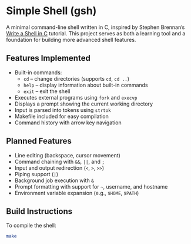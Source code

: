 # Simple Shell (gsh)

A minimal command-line shell written in C, inspired by Stephen Brennan’s [Write a Shell in C](https://brennan.io/2015/01/16/write-a-shell-in-c/) tutorial. This project serves as both a learning tool and a foundation for building more advanced shell features.

## Features Implemented

- Built-in commands:
  - `cd` – change directories (supports `cd`, `cd ..`)
  - `help` – display information about built-in commands
  - `exit` – exit the shell
- Executes external programs using `fork` and `execvp`
- Displays a prompt showing the current working directory
- Input is parsed into tokens using `strtok`
- Makefile included for easy compilation
- Command history with arrow key navigation

## Planned Features

- Line editing (backspace, cursor movement)
- Command chaining with `&&`, `||`, and `;`
- Input and output redirection (`<`, `>`, `>>`)
- Piping support (`|`)
- Background job execution with `&`
- Prompt formatting with support for `~`, username, and hostname
- Environment variable expansion (e.g., `$HOME`, `$PATH`)

## Build Instructions

To compile the shell:

```bash
make
